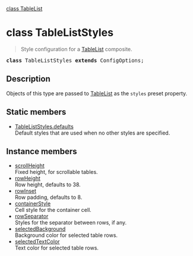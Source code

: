 [class TableList](TableList.md)

# class TableListStyles

> Style configuration for a [TableList](TableList.md) composite.

<pre class="docgen_signature"><b>class</b> TableListStyles <b>extends</b> ConfigOptions;</pre>

## Description

Objects of this type are passed to [TableList](TableList.md) as the `styles` preset property.

## Static members

- [<!--{ref:property}-->TableListStyles.defaults](TableListStyles_defaults.md) <!--{refchip:static}-->\
    Default styles that are used when no other styles are specified.

## Instance members

- [<!--{ref:property}-->scrollHeight](TableListStyles_scrollHeight.md) \
    Fixed height, for scrollable tables.
- [<!--{ref:property}-->rowHeight](TableListStyles_rowHeight.md) \
    Row height, defaults to 38.
- [<!--{ref:property}-->rowInset](TableListStyles_rowInset.md) \
    Row padding, defaults to 8.
- [<!--{ref:property}-->containerStyle](TableListStyles_containerStyle.md) \
    Cell style for the container cell.
- [<!--{ref:property}-->rowSeparator](TableListStyles_rowSeparator.md) \
    Styles for the separator between rows, if any.
- [<!--{ref:property}-->selectedBackground](TableListStyles_selectedBackground.md) \
    Background color for selected table rows.
- [<!--{ref:property}-->selectedTextColor](TableListStyles_selectedTextColor.md) \
    Text color for selected table rows.